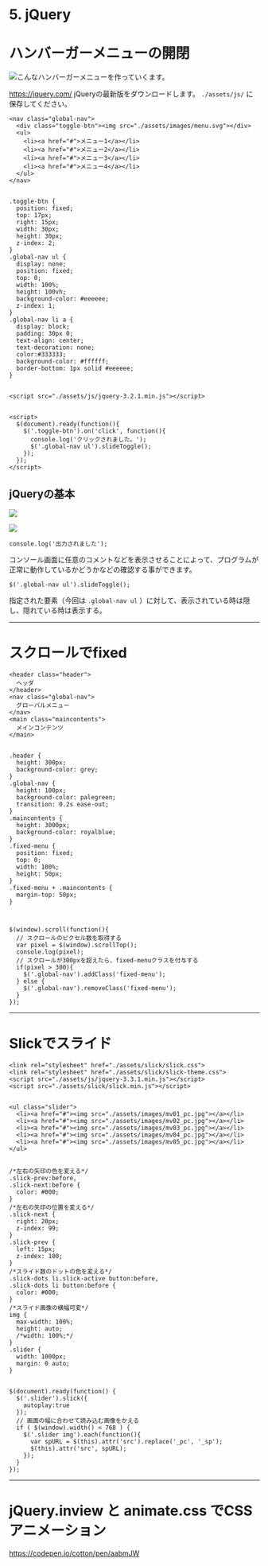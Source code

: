 # 5. jQuery


# ハンバーガーメニューの開閉


![こんなハンバーガーメニューを作っていくます。](https://d2mxuefqeaa7sj.cloudfront.net/s_CB2B46DB209395B6355AEEBA793F6C1CF030B75B63E768067C77F38A1E246B1B_1522402042763_Kapture+2018-03-30+at+18.27.03.gif)


https://jquery.com/
jQueryの最新版をダウンロードします。 `./assets/js/`  に保存してください。



    <nav class="global-nav">
      <div class="toggle-btn"><img src="./assets/images/menu.svg"></div>
      <ul>
        <li><a href="#">メニュー1</a></li>
        <li><a href="#">メニュー2</a></li>
        <li><a href="#">メニュー3</a></li>
        <li><a href="#">メニュー4</a></li>
      </ul>
    </nav>


    .toggle-btn {
      position: fixed;
      top: 17px;
      right: 15px;
      width: 30px;
      height: 30px;
      z-index: 2;
    }
    .global-nav ul {
      display: none;
      position: fixed;
      top: 0;
      width: 100%;
      height: 100vh;
      background-color: #eeeeee;
      z-index: 1;
    }
    .global-nav li a {
      display: block;
      padding: 30px 0;
      text-align: center;
      text-decoration: none;
      color:#333333;
      background-color: #ffffff;
      border-bottom: 1px solid #eeeeee;
    }


    <script src="./assets/js/jquery-3.2.1.min.js"></script>


    <script>
      $(document).ready(function(){
        $('.toggle-btn').on('click', function(){
          console.log('クリックされました。');
          $('.global-nav ul').slideToggle();
        });
      });
    </script>



## jQueryの基本


![](https://d2mxuefqeaa7sj.cloudfront.net/s_CB2B46DB209395B6355AEEBA793F6C1CF030B75B63E768067C77F38A1E246B1B_1522629777868_jquery1.png)



![](https://d2mxuefqeaa7sj.cloudfront.net/s_CB2B46DB209395B6355AEEBA793F6C1CF030B75B63E768067C77F38A1E246B1B_1522629785917_jquery2.png)



    console.log('出力されました');

コンソール画面に任意のコメントなどを表示させることによって、プログラムが正常に動作しているかどうかなどの確認する事ができます。



    $('.global-nav ul').slideToggle();

指定された要素（今回は  `.global-nav ul` ）に対して、表示されている時は隠し、隠れている時は表示する。







----------
# スクロールでfixed



    <header class="header">
      ヘッダ
    </header>
    <nav class="global-nav">
      グローバルメニュー
    </nav>
    <main class="maincontents">
      メインコンテンツ
    </main>


    .header {
      height: 300px;
      background-color: grey;
    }
    .global-nav {
      height: 100px;
      background-color: palegreen;
      transition: 0.2s ease-out;
    }
    .maincontents {
      height: 3000px;
      background-color: royalblue;
    }
    .fixed-menu {
      position: fixed;
      top: 0;
      width: 100%;
      height: 50px;
    }
    .fixed-menu + .maincontents {
      margin-top: 50px;
    }



    $(window).scroll(function(){
      // スクロールのピクセル数を取得する
      var pixel = $(window).scrollTop();
      console.log(pixel);
      // スクロールが300pxを超えたら、fixed-menuクラスを付与する
      if(pixel > 300){
        $('.global-nav').addClass('fixed-menu');
      } else {
        $('.global-nav').removeClass('fixed-menu');
      }
    });



----------


# Slickでスライド


    <link rel="stylesheet" href="./assets/slick/slick.css">
    <link rel="stylesheet" href="./assets/slick/slick-theme.css">
    <script src="./assets/js/jquery-3.3.1.min.js"></script>
    <script src="./assets/slick/slick.min.js"></script>


    <ul class="slider">
      <li><a href="#"><img src="./assets/images/mv01_pc.jpg"></a></li>
      <li><a href="#"><img src="./assets/images/mv02_pc.jpg"></a></li>
      <li><a href="#"><img src="./assets/images/mv03_pc.jpg"></a></li>
      <li><a href="#"><img src="./assets/images/mv04_pc.jpg"></a></li>
      <li><a href="#"><img src="./assets/images/mv05_pc.jpg"></a></li>
    </ul>


    /*左右の矢印の色を変える*/
    .slick-prev:before,
    .slick-next:before {
      color: #000;
    }
    /*左右の矢印の位置を変える*/
    .slick-next {
      right: 20px;
      z-index: 99;
    }
    .slick-prev {
      left: 15px;
      z-index: 100;
    }
    /*スライド数のドットの色を変える*/
    .slick-dots li.slick-active button:before,
    .slick-dots li button:before {
      color: #000;
    }
    /*スライド画像の横幅可変*/
    img {
      max-width: 100%;
      height: auto;
      /*width: 100%;*/
    }
    .slider {
      width: 1000px;
      margin: 0 auto;
    }


    $(document).ready(function() {
      $('.slider').slick({
        autoplay:true
      });
      // 画面の幅に合わせて読み込む画像をかえる
      if ( $(window).width() < 768 ) {
        $('.slider img').each(function(){
          var spURL = $(this).attr('src').replace('_pc', '_sp');
          $(this).attr('src', spURL);
        });
      }
    });



----------


# jQuery.inview と animate.css でCSSアニメーション

https://codepen.io/cotton/pen/aabmJW


